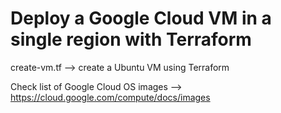 # Deploy a Google Cloud VM in a single region with Terraform

create-vm.tf --> create a Ubuntu VM using Terraform

Check list of Google Cloud OS images --> https://cloud.google.com/compute/docs/images
